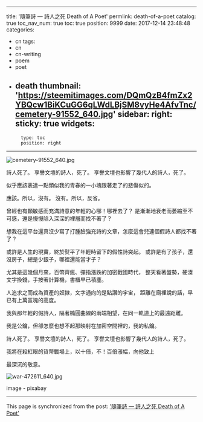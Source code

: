 
---
title: '隨筆詩 — 詩人之死 Death of A Poet'
permlink: death-of-a-poet
catalog: true
toc_nav_num: true
toc: true
position: 9999
date: 2017-12-14 23:48:48
categories:
- cn
tags:
- cn
- cn-writing
- poem
- poet
- death
thumbnail: 'https://steemitimages.com/DQmQzB4fmZx2YBQcw1BiKCuGG6qLWdLBjSM8vyHe4AfvTnc/cemetery-91552_640.jpg'
sidebar:
    right:
        sticky: true
widgets:
    -
        type: toc
        position: right
---


![cemetery-91552_640.jpg](https://steemitimages.com/DQmQzB4fmZx2YBQcw1BiKCuGG6qLWdLBjSM8vyHe4AfvTnc/cemetery-91552_640.jpg)

詩人死了。
享譽文壇的詩人，死了。
享譽文壇也影響了幾代人的詩人，死了。

似乎應該表達一點類似我的青春的一小塊跟著走了的悲傷似的。

應該。所以，沒有。
沒有。所以，反省。

曾經也有顆敏感而充滿詩意的年輕的心哪！哪裡去了？
是漸漸地衰老而萎縮至不可感，還是慢慢陷入深深的裡層而找不著了？

想我在這平台還真沒少寫了打腫臉強充詩的文章，怎麼這會兒連個假詩人都找不著了？

或許是人生的現實，終於熨平了年輕時留下的假性詩突起。
或許是有了孩子，還沒房子，總是少銀子，哪裡還能當才子？

尤其是這幾個月來，百幣齊瘋、彈指漲跌的加密戰國時代，
整天看著盤勢，硬湊文字換錢，手按著計算機，書櫃早已積塵。

人追求之而成為資產的奴隸，文字通向的是點讚的宇宙，
距離在廟裡說的話，早已有上萬區塊的高度。

我與那年輕的假詩人，隔著橢圓曲線的兩端相望，在同一軌道上的最遠距離。

我是公鑰，但卻怎麼也想不起那映射在加密空間裡的，我的私鑰。

詩人死了。
享譽文壇的詩人，死了。
享譽文壇也影響了幾代人的詩人，死了。

我將在殺紅眼的貨幣戰場上，以十倍，不！百倍漲幅，向他致上

最深沉的敬意。

![war-472611_640.jpg](https://steemitimages.com/DQmPYHaitoT3cFERECnmD9YowrMu96PtdNzREgJgjmgaBsk/war-472611_640.jpg)

image - pixabay

- - -

This page is synchronized from the post: ['隨筆詩 — 詩人之死 Death of A Poet'](https://steemit.com/@deanliu/death-of-a-poet)
